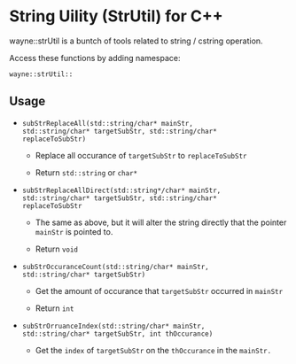 # String Uility (StrUtil) for C++

wayne::strUtil is a buntch of tools related to string / cstring operation.

Access these functions by adding namespace: 

<code>wayne::strUtil::</code>



## Usage

- <code>subStrReplaceAll(std::string/char* mainStr, std::string/char* targetSubStr,  std::string/char* replaceToSubStr)</code>
  
  - Replace all occurance of <code>targetSubStr</code> to <code>replaceToSubStr</code>
  
  - Return <code>std::string</code> or <code>char*</code>

- <code>subStrReplaceAllDirect(std::string*/char* mainStr, std::string/char* targetSubStr, std::string/char* replaceToSubStr</code>
  
  - The same as above, but it will alter the string directly that the pointer <code>mainStr</code> is pointed to.
  
  - Return <code>void</code>

- <code>subStrOccuranceCount(std::string/char* mainStr, std::string/char* targetSubStr)</code>
  
  - Get the amount of occurance that <code>targetSubStr</code> occurred in <code>mainStr</code>
  
  - Return <code>int</code>

- <code>subStrOrruanceIndex(std::string/char* mainStr, std::string/char* targetSubStr, int thOccurance)</code>
  
  - Get the <code>index</code> of <code>targetSubStr</code> on the <code>thOccurance</code> in the <code>mainStr.</code>




